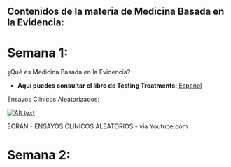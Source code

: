 ## Contenidos de la materia de Medicina Basada en la Evidencia:

# Semana 1:

¿Qué es Medicina Basada en la Evidencia?

 + **Aquí puedes consultar el libro de Testing Treatments:** [Español](https://es.testingtreatments.org)

Ensayos Clinicos Aleatorizados:

[![Alt text](https://img.youtube.com/vi/PrQDYNk4CU0/0.jpg)](https://www.youtube.com/watch?v=PrQDYNk4CU0)

ECRAN - ENSAYOS CLINICOS ALEATORIOS - via Youtube.com

# Semana 2:

